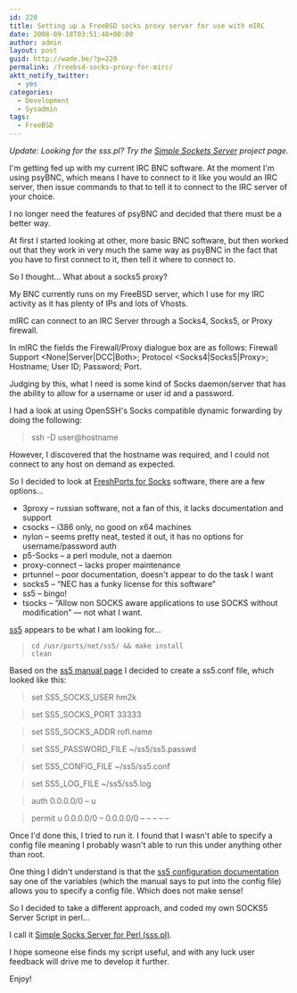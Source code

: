 ```yaml
---
id: 220
title: Setting up a FreeBSD socks proxy server for use with mIRC
date: 2008-09-18T03:51:48+00:00
author: admin
layout: post
guid: http://wade.be/?p=220
permalink: /freebsd-socks-proxy-for-mirc/
aktt_notify_twitter:
  - yes
categories:
  - Development
  - Sysadmin
tags:
  - FreeBSD
---
```

<p class="lead">
  <em>Update: Looking for the sss.pl? Try the <a href="https://sourceforge.net/projects/ssspl/">Simple Sockets Server</a> project page.</em>
</p>

I'm getting fed up with my current IRC BNC software. At the moment I'm using psyBNC, which means I have to connect to it like you would an IRC server, then issue commands to that to tell it to connect to the IRC server of your choice.

I no longer need the features of psyBNC and decided that there must be a better way.

At first I started looking at other, more basic BNC software, but then worked out that they work in very much the same way as psyBNC in the fact that you have to first connect to it, then tell it where to connect to.

So I thought&#8230; What about a socks5 proxy?

<!--more-->

My BNC currently runs on my FreeBSD server, which I use for my IRC activity as it has plenty of IPs and lots of Vhosts.

mIRC can connect to an IRC Server through a Socks4, Socks5, or Proxy firewall.

In mIRC the fields the Firewall/Proxy dialogue box are as follows: Firewall Support <None|Server|DCC|Both>; Protocol <Socks4|Socks5|Proxy>; Hostname; User ID; Password; Port.

Judging by this, what I need is some kind of Socks daemon/server that has the ability to allow for a username or user id and a password.

I had a look at using OpenSSH's Socks compatible dynamic forwarding by doing the following:

> ssh -D<port> user@hostname

However, I discovered that the hostname was required, and I could not connect to any host on demand as expected.

So I decided to look at [FreshPorts for Socks](http://www.freshports.org/search.php?stype=shortdescription&method=match&query=socks) software, there are a few options&#8230;

  * 3proxy &#8211; russian software, not a fan of this, it lacks documentation and support
  * csocks &#8211; i386 only, no good on x64 machines
  * nylon &#8211; seems pretty neat, tested it out, it has no options for username/password auth
  * p5-Socks &#8211; a perl module, not a daemon
  * proxy-connect &#8211; lacks proper maintenance
  * prtunnel &#8211; poor documentation, doesn't appear to do the task I want
  * socks5 &#8211; &#8220;NEC has a funky license for this software&#8221;
  * ss5 &#8211; bingo!
  * tsocks &#8211; &#8220;Allow non SOCKS aware applications to use SOCKS without modification&#8221; &#8212; not what I want.

[ss5](http://ss5.sourceforge.net/) appears to be what I am looking for&#8230;

> <code class="code">cd /usr/ports/net/ss5/ && make install clean</code>

Based on the [ss5 manual page](http://linux.die.net/man/1/ss5) I decided to create a ss5.conf file, which looked like this:

> set SS5\_SOCKS\_USER hm2k
  
> set SS5\_SOCKS\_PORT 33333
  
> set SS5\_SOCKS\_ADDR rofl.name
  
> set SS5\_PASSWORD\_FILE ~/ss5/ss5.passwd
  
> set SS5\_CONFIG\_FILE ~/ss5/ss5.conf
  
> set SS5\_LOG\_FILE ~/ss5/ss5.log
  
> auth 0.0.0.0/0 &#8211; u
  
> permit u 0.0.0.0/0 &#8211; 0.0.0.0/0 &#8211; &#8211; &#8211; &#8211; &#8211;

Once I'd done this, I tried to run it. I found that I wasn't able to specify a config file meaning I probably wasn't able to run this under anything other than root.

One thing I didn't understand is that the [ss5 configuration documentation](http://ss5.sourceforge.net/configuration.htm) say one of the variables (which the manual says to put into the config file) allows you to specify a config file. Which does not make sense!

So I decided to take a different approach, and coded my own SOCKS5 Server Script in perl&#8230;

I call it [Simple Socks Server for Perl (sss.pl)](http://sourceforge.net/projects/ssspl).

I hope someone else finds my script useful, and with any luck user feedback will drive me to develop it further.

Enjoy!